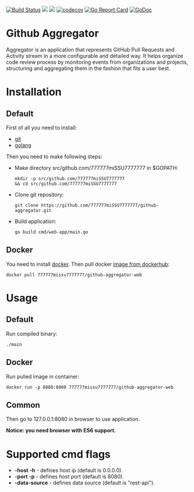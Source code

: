 [![Build Status](https://travis-ci.org/777777miSSU7777777/github-aggregator.svg?branch=master)](https://travis-ci.org/777777miSSU7777777/github-aggregator)
[![](https://images.microbadger.com/badges/version/777777missu7777777/github-aggregator-web.svg)](https://hub.docker.com/r/777777missu7777777/github-aggregator-web/)
[![](https://images.microbadger.com/badges/image/777777missu7777777/github-aggregator-web.svg)](https://microbadger.com/images/777777missu7777777/github-aggregator-web)
[![codecov](https://codecov.io/gh/777777miSSU7777777/github-aggregator/branch/master/graph/badge.svg)](https://codecov.io/gh/777777miSSU7777777/github-aggregator) 
[![Go Report Card](https://goreportcard.com/badge/github.com/777777miSSU7777777/github-aggregator)](https://goreportcard.com/report/github.com/777777miSSU7777777/github-aggregator) 
[![GoDoc](https://godoc.org/github.com/777777miSSU7777777/github-aggregator?status.svg)](https://godoc.org/github.com/777777miSSU7777777/github-aggregator) 

# Github Aggregator
Aggregator is an application that represents GitHub Pull Requests and Activity stream in a more configurable and detailed way.
It helps organize code review process by monitoring events from organizations and projects, structuring and aggregating them in the fashion that fits a user best.

# Installation

## Default
First of all you need to install:

 - [git](https://git-scm.com/)
 - [golang](https://golang.org/)
 
Then you need to make following steps:
 - Make directory src/github.com/777777miSSU7777777 in $GOPATH:

       mkdir -p src/github.com/777777miSSU7777777 
	   && cd src/github.com/777777miSSU7777777

 - Clone git repository: 
 
	   git clone https://github.com/777777miSSU7777777/github-aggregator.git

- Build application:

      go build cmd/web-app/main.go

## Docker
You need to install [docker](https://www.docker.com/).
Then pull docker [image from dockerhub](https://hub.docker.com/r/777777missu7777777/github-aggregator-web/):

    docker pull 777777missu7777777/github-aggregator-web

# Usage
## Default
Run compiled binary:

    ./main
## Docker
Run pulled image in container:

    docker run -p 8080:8080 777777missu7777777/github-aggregator-web

## Common
Then go to 127.0.0.1:8080 in browser to use application.  

**Notice: you need browser with ES6 support.**

# Supported cmd flags
- **-host -h** - defines host ip (default is 0.0.0.0).
-  **-port -p** - defines host port  (default is 8080).
-  **-data-source** - defines data source (default is "rest-api").
